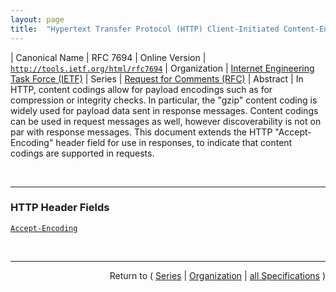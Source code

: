 ```yaml
---
layout: page
title:  "Hypertext Transfer Protocol (HTTP) Client-Initiated Content-Encoding"
---
```


| Canonical Name | RFC 7694
| Online Version | [`http://tools.ietf.org/html/rfc7694`](http://tools.ietf.org/html/rfc7694)
| Organization | [Internet Engineering Task Force (IETF)](..  "List of specification series by this organization")
| Series | [Request for Comments (RFC)](.  "List of specifications in this series")
| Abstract | In HTTP, content codings allow for payload encodings such as for compression or integrity checks. In particular, the "gzip" content coding is widely used for payload data sent in response messages. Content codings can be used in request messages as well, however discoverability is not on par with response messages. This document extends the HTTP "Accept-Encoding" header field for use in responses, to indicate that content codings are supported in requests.

<br/>
<hr/>

### HTTP Header Fields

[`Accept-Encoding`](/concepts/http-header/Accept-Encoding "Section 5.3.4 of RFC 7231 defines &#34;Accept-Encoding&#34; as a request header field only. This specification expands that definition to allow &#34;Accept-Encoding&#34; as a response header field as well. When present in a response, it indicates what content codings the resource was willing to accept in the associated request. A field value that only contains &#34;identity&#34; implies that no content codings were supported.")



<br/>
<hr/>

<p style="text-align: right">Return to ( <a href="./">Series</a> | <a href="../">Organization</a> | <a href="../../">all Specifications</a> )</p>